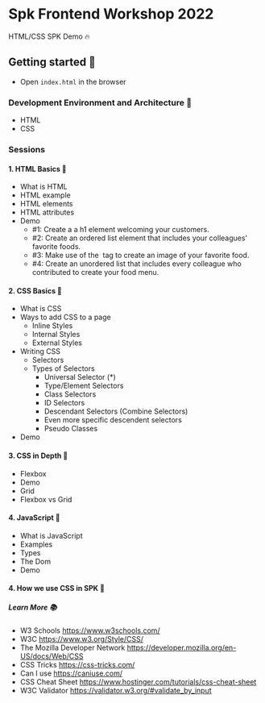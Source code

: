 # Spk Frontend Workshop 2022

HTML/CSS SPK Demo 🔥

## Getting started 🔨

- Open `index.html` in the browser

### Development Environment and Architecture 🧰

- HTML
- CSS

### Sessions

#### 1. HTML Basics 🤖

- What is HTML
- HTML example
- HTML elements
- HTML attributes
- Demo
    - #1: Create a a h1 element welcoming your customers.
    - #2: Create an ordered list element that includes your colleagues' favorite foods.
    - #3: Make use of the <img> tag to create an image of your favorite food.
    - #4: Create an unordered list that includes every colleague who contributed to create your food menu.

#### 2. CSS Basics 🤖

- What is CSS
- Ways to add CSS to a page
    - Inline Styles
    - Internal Styles
    - External Styles
- Writing CSS
    - Selectors
    - Types of Selectors
        - Universal Selector (*)
        - Type/Element Selectors
        - Class Selectors
        - ID Selectors
        - Descendant Selectors (Combine Selectors)
        - Even more specific descendent selectors
        - Pseudo Classes
- Demo

#### 3. CSS in Depth 🤖

- Flexbox
- Demo
- Grid
- Flexbox vs Grid

#### 4. JavaScript 🤖

- What is JavaScript
- Examples
- Types
- The Dom
- Demo



#### 4. How we use CSS in SPK 💅

##### Learn More 📚

- W3 Schools https://www.w3schools.com/
- W3C https://www.w3.org/Style/CSS/
- The Mozilla Developer Network https://developer.mozilla.org/en-US/docs/Web/CSS
- CSS Tricks https://css-tricks.com/
- Can I use https://caniuse.com/
- CSS Cheat Sheet https://www.hostinger.com/tutorials/css-cheat-sheet
- W3C Validator https://validator.w3.org/#validate_by_input
